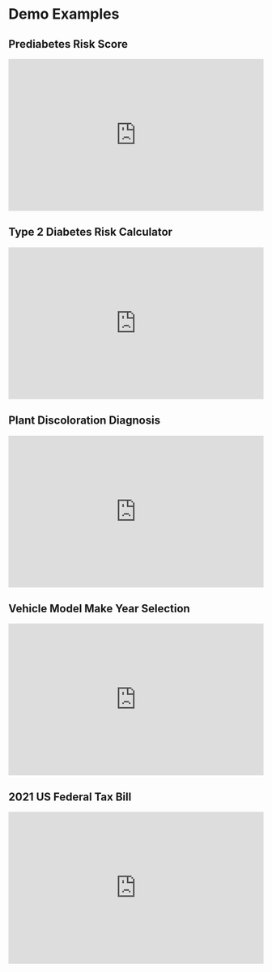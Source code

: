 # Demo Examples

## Prediabetes Risk Score

<iframe height="300" style="width: 100%;" scrolling="no" title="Prediabetes Risk Score" src="https://codepen.io/SethMeldon/embed/XWqgBwG?default-tab=result" frameborder="no" loading="lazy" allowtransparency="true" allowfullscreen="true">
  See the Pen <a href="https://codepen.io/SethMeldon/pen/XWqgBwG">
  Prediabetes Risk Score</a> by Seth Meldon (<a href="https://codepen.io/SethMeldon">@SethMeldon</a>)
  on <a href="https://codepen.io">CodePen</a>.
</iframe>

## Type 2 Diabetes Risk Calculator
<iframe height="300" style="width: 100%;" scrolling="no" title="Type 2 Diabetes Risk Calculator" src="https://codepen.io/SethMeldon/embed/dyeRjro?default-tab=result" frameborder="no" loading="lazy" allowtransparency="true" allowfullscreen="true">
  See the Pen <a href="https://codepen.io/SethMeldon/pen/dyeRjro">
  Type 2 Diabetes Risk Calculator</a> by Seth Meldon (<a href="https://codepen.io/SethMeldon">@SethMeldon</a>)
  on <a href="https://codepen.io">CodePen</a>.
</iframe>

## Plant Discoloration Diagnosis
<iframe height="300" style="width: 100%;" scrolling="no" title="Plant Clinic" src="https://codepen.io/SethMeldon/embed/OJZgwWN?default-tab=result" frameborder="no" loading="lazy" allowtransparency="true" allowfullscreen="true">
  See the Pen <a href="https://codepen.io/SethMeldon/pen/OJZgwWN">
  Plant Clinic</a> by Seth Meldon (<a href="https://codepen.io/SethMeldon">@SethMeldon</a>)
  on <a href="https://codepen.io">CodePen</a>.
</iframe>

## Vehicle Model Make Year Selection
<iframe height="300" style="width: 100%;" scrolling="no" title="Vehicle Model Make Year Selector" src="https://codepen.io/SethMeldon/embed/OJZgwap?default-tab=result" frameborder="no" loading="lazy" allowtransparency="true" allowfullscreen="true">
  See the Pen <a href="https://codepen.io/SethMeldon/pen/OJZgwap">
  Vehicle Model Make Year Selector</a> by Seth Meldon (<a href="https://codepen.io/SethMeldon">@SethMeldon</a>)
  on <a href="https://codepen.io">CodePen</a>.
</iframe>

## 2021 US Federal Tax Bill
<iframe height="300" style="width: 100%;" scrolling="no" title="US Federal Tax Bill - Corticon.js Dynamic Forms" src="https://codepen.io/SethMeldon/embed/eYyMzew?default-tab=result" frameborder="no" loading="lazy" allowtransparency="true" allowfullscreen="true">
  See the Pen <a href="https://codepen.io/SethMeldon/pen/eYyMzew">
  US Federal Tax Bill - Corticon.js Dynamic Forms</a> by Seth Meldon (<a href="https://codepen.io/SethMeldon">@SethMeldon</a>)
  on <a href="https://codepen.io">CodePen</a>.
</iframe>
